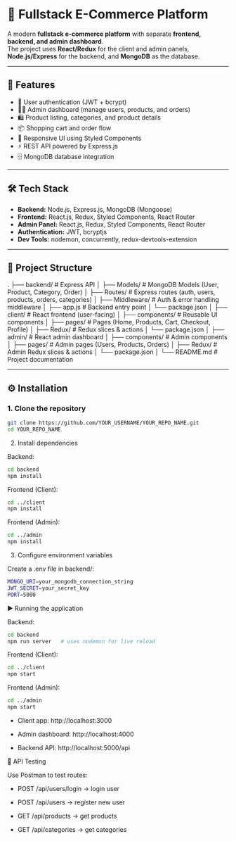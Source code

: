 # 🛒 Fullstack E-Commerce Platform

A modern **fullstack e-commerce platform** with separate **frontend, backend, and admin dashboard**.  
The project uses **React/Redux** for the client and admin panels, **Node.js/Express** for the backend, and **MongoDB** as the database.

---

## 🚀 Features

- 🔑 User authentication (JWT + bcrypt)  
- 👨‍💼 Admin dashboard (manage users, products, and orders)  
- 🛍️ Product listing, categories, and product details  
- 📦 Shopping cart and order flow  
- 📱 Responsive UI using Styled Components  
- ⚡ REST API powered by Express.js  
- 🗄️ MongoDB database integration  

---

## 🛠️ Tech Stack

- **Backend:** Node.js, Express.js, MongoDB (Mongoose)  
- **Frontend:** React.js, Redux, Styled Components, React Router  
- **Admin Panel:** React.js, Redux, Styled Components, React Router  
- **Authentication:** JWT, bcryptjs  
- **Dev Tools:** nodemon, concurrently, redux-devtools-extension  

---

## 📂 Project Structure

.
├── backend/ # Express API
│ ├── Models/ # MongoDB Models (User, Product, Category, Order)
│ ├── Routes/ # Express routes (auth, users, products, orders, categories)
│ ├── Middleware/ # Auth & error handling middleware
│ ├── app.js # Backend entry point
│ └── package.json
│
├── client/ # React frontend (user-facing)
│ ├── components/ # Reusable UI components
│ ├── pages/ # Pages (Home, Products, Cart, Checkout, Profile)
│ ├── Redux/ # Redux slices & actions
│ └── package.json
│
├── admin/ # React admin dashboard
│ ├── components/ # Admin components
│ ├── pages/ # Admin pages (Users, Products, Orders)
│ ├── Redux/ # Admin Redux slices & actions
│ └── package.json
│
└── README.md # Project documentation


---

## ⚙️ Installation

### 1. Clone the repository
```bash
git clone https://github.com/YOUR_USERNAME/YOUR_REPO_NAME.git
cd YOUR_REPO_NAME
```
2. Install dependencies

Backend:
```bash
cd backend
npm install
```
Frontend (Client):
```bash
cd ../client
npm install
```
Frontend (Admin):
```bash
cd ../admin
npm install
```
3. Configure environment variables

Create a .env file in backend/:
```bash
MONGO_URI=your_mongodb_connection_string
JWT_SECRET=your_secret_key
PORT=5000
```
▶️ Running the application

Backend:
```bash
cd backend
npm run server   # uses nodemon for live reload
```
Frontend (Client):
```bash
cd ../client
npm start
```
Frontend (Admin):
```bash
cd ../admin
npm start
```
-   Client app: http://localhost:3000

-    Admin dashboard: http://localhost:4000

-    Backend API: http://localhost:5000/api

🧪 API Testing

Use Postman to test routes:

-    POST /api/users/login → login user

-    POST /api/users → register new user

-    GET /api/products → get products

-    GET /api/categories → get categories
